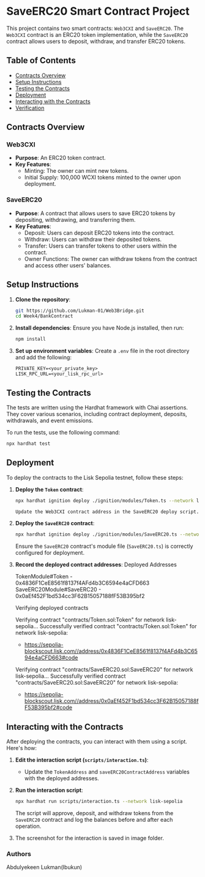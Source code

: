 # SaveERC20 Smart Contract Project

This project contains two smart contracts: `Web3CXI` and `SaveERC20`. The `Web3CXI` contract is an ERC20 token implementation, while the `SaveERC20` contract allows users to deposit, withdraw, and transfer ERC20 tokens.

## Table of Contents

- [Contracts Overview](#contracts-overview)
- [Setup Instructions](#setup-instructions)
- [Testing the Contracts](#testing-the-contracts)
- [Deployment](#deployment)
- [Interacting with the Contracts](#interacting-with-the-contracts)
- [Verification](#verification)

## Contracts Overview

### Web3CXI

- **Purpose**: An ERC20 token contract.
- **Key Features**:
  - Minting: The owner can mint new tokens.
  - Initial Supply: 100,000 WCXI tokens minted to the owner upon deployment.

### SaveERC20

- **Purpose**: A contract that allows users to save ERC20 tokens by depositing, withdrawing, and transferring them.
- **Key Features**:
  - Deposit: Users can deposit ERC20 tokens into the contract.
  - Withdraw: Users can withdraw their deposited tokens.
  - Transfer: Users can transfer tokens to other users within the contract.
  - Owner Functions: The owner can withdraw tokens from the contract and access other users' balances.

## Setup Instructions

1. **Clone the repository**:
   ```bash
   git https://github.com/Lukman-01/Web3Bridge.git
   cd Week4/BankContract
   ```

2. **Install dependencies**:
   Ensure you have Node.js installed, then run:
   ```bash
   npm install
   ```

3. **Set up environment variables**:
   Create a `.env` file in the root directory and add the following:
   ```env
   PRIVATE_KEY=<your_private_key>
   LISK_RPC_URL=<your_lisk_rpc_url>
   ```

## Testing the Contracts

The tests are written using the Hardhat framework with Chai assertions. They cover various scenarios, including contract deployment, deposits, withdrawals, and event emissions.

To run the tests, use the following command:

```bash
npx hardhat test
```

## Deployment

To deploy the contracts to the Lisk Sepolia testnet, follow these steps:

1. **Deploy the `Token` contract**:
   ```bash
   npx hardhat ignition deploy ./ignition/modules/Token.ts --network lisk-sepolia

   Update the Web3CXI contract address in the SaveERC20 deploy script.

2. **Deploy the `SaveERC20` contract**:
   ```bash
   npx hardhat ignition deploy ./ignition/modules/SaveERC20.ts --network lisk-sepolia
   ```

   Ensure the `SaveERC20` contract's module file (`SaveERC20.ts`) is correctly configured for deployment.

3. **Record the deployed contract addresses**:
   Deployed Addresses

   TokenModule#Token - 0x4836F1CeE8561f8137f4AFd4b3C6594e4aCFD663
   SaveERC20Module#SaveERC20 - 0x0aEf452F1bd534cc3F62B15057188fF53B395bf2

   Verifying deployed contracts

   Verifying contract "contracts/Token.sol:Token" for network lisk-sepolia...
   Successfully verified contract "contracts/Token.sol:Token" for network lisk-sepolia:
   - https://sepolia-blockscout.lisk.com//address/0x4836F1CeE8561f8137f4AFd4b3C6594e4aCFD663#code

   Verifying contract "contracts/SaveERC20.sol:SaveERC20" for network lisk-sepolia...
   Successfully verified contract "contracts/SaveERC20.sol:SaveERC20" for network lisk-sepolia:
   - https://sepolia-blockscout.lisk.com//address/0x0aEf452F1bd534cc3F62B15057188fF53B395bf2#code

## Interacting with the Contracts

After deploying the contracts, you can interact with them using a script. Here's how:

1. **Edit the interaction script (`scripts/interaction.ts`)**:
   - Update the `TokenAddress` and `saveERC20ContractAddress` variables with the deployed addresses.

2. **Run the interaction script**:
   ```bash
   npx hardhat run scripts/interaction.ts --network lisk-sepolia
   ```

   The script will approve, deposit, and withdraw tokens from the `SaveERC20` contract and log the balances before and after each operation.

3. The screenshot for the interaction is saved in image folder.


### Authors

Abdulyekeen Lukman(Ibukun)